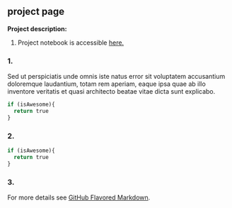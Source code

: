 ## project page

**Project description:** 

1. Project notebook is accessible [here.](projects/I-94_Interstate.html)

### 1. 

Sed ut perspiciatis unde omnis iste natus error sit voluptatem accusantium doloremque laudantium, totam rem aperiam, eaque ipsa quae ab illo inventore veritatis et quasi architecto beatae vitae dicta sunt explicabo. 

```python
if (isAwesome){
  return true
}
```

### 2. 

```python
if (isAwesome){
  return true
}
```

### 3. 



<!-- <img src="images/dummy_thumbnail.jpg?raw=true"/>  -->
For more details see [GitHub Flavored Markdown](https://guides.github.com/features/mastering-markdown/).
